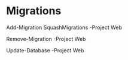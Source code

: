 ﻿# Migrations

Add-Migration SquashMigrations -Project Web

Remove-Migration -Project Web

Update-Database -Project Web
